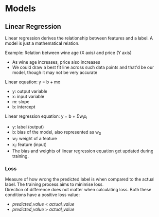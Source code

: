# Models

## Linear Regression

Linear regression derives the relationship between features and a label. A model is just a mathematical relation.

Example: Relation between wine age (X axis) and price (Y axis)
  * As wine age increases, price also increases
  * We could draw a best fit line across such data points and that'd be our model, though it may not be very accurate

Linear equation: y = b + mx
  * y: output variable
  * x: input variable
  * m: slope
  * b: intercept

Linear regression equation: y = b + Σw<sub>i</sub>x<sub>i</sub>
  * y: label (output)
  * b: bias of the model, also represented as w<sub>0</sub>
  * w<sub>i</sub>: weight of a feature
  * x<sub>i</sub>: feature (input)
  * The bias and weights of linear regression equation get updated during training.

### Loss
Measure of how wrong the predicted label is when compared to the actual label. The training process aims to minimise loss.\
Direction of difference does not matter when calculating loss. Both these conditions have a positive loss value:
 * _predicted_value_ < _actual_value_
 * _predicted_value_ > _actual_value_
